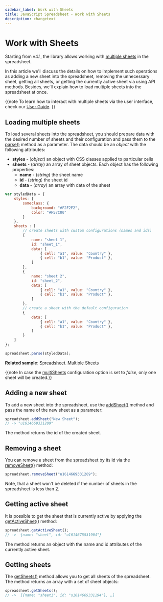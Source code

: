```yaml
---
sidebar_label: Work with Sheets
title: JavaScript Spreadsheet - Work with Sheets
description: changetext
---
```


# Work with Sheets

Starting from v4.1, the library allows working with [multiple sheets](api/spreadsheet_multisheets_config.md) in the spreadsheet.

In this article we'll discuss the details on how to implement such operations as adding a new sheet into the spreadsheet, removing the unnecessary sheet, getting all sheets, or getting the currently active sheet via using API methods. Besides, we'll explain how to load multiple sheets into the spreadsheet at once.

{{note To learn how to interact with multiple sheets via the user interface, check our [User Guide](work_with_sheets.md). }}

## Loading multiple sheets

To load several sheets into the spreadsheet, you should prepare data with the desired number of sheets and their configuration and pass them to the [parse()](api/spreadsheet_parse_method.md) method as a parameter. The data should be an *object* with the following attributes:

- **styles** - (*object*) an object with CSS classes applied to particular cells
- **sheets** - (*array*) an array of sheet objects. Each object has the following properties:
    - **name** - (*string*) the sheet name
    - **id** - (*string*) the sheet id
    - **data** - (*array*) an array with data of the sheet

~~~js
var styledData = {
    styles: {
        someclass: {
            background: "#F2F2F2",
            color: "#F57C00"
        }
    },
    sheets : [
        // create sheets with custom configurations (names and ids)
        { 
            name: "sheet 1", 
            id: "sheet_1", 
            data: [
                { cell: "a1", value: "Country" },
                { cell: "b1", value: "Product" },
            ]
        }, 
        { 
            name: "sheet 2", 
            id: "sheet_2", 
            data: [
                { cell: "a1", value: "Country" },
                { cell: "b1", value: "Product" },
            ]
        },
        // create a sheet with the default configuration
        { 
            data: [
                { cell: "a1", value: "Country" },
                { cell: "b1", value: "Product" },
            ]
        } 
    ]
};

spreadsheet.parse(styledData);
~~~

**Related sample**: [Spreadsheet. Multiple Sheets](https://snippet.dhtmlx.com/6s3ng2hi)

{{note In case the [multiSheets](api/spreadsheet_multisheets_config.md) configuration option is set to *false*, only one sheet will be created.}}

## Adding a new sheet

To add a new sheet into the spreadsheet, use the [addSheet()](api/spreadsheet_addsheet_method.md) method and pass the name of the new sheet as a parameter:

~~~js
spreadsheet.addSheet("New Sheet");
// -> "u1614669331209"
~~~

The method returns the id of the created sheet.

## Removing a sheet

You can remove a sheet from the spreadsheet by its id via the [removeSheet()](api/spreadsheet_removesheet_method.md) method:

~~~js
spreadsheet.removeSheet("u1614669331209");
~~~

Note, that a sheet won't be deleted if the number of sheets in the spreadsheet is less than 2.

## Getting active sheet

It is possible to get the sheet that is currently active by applying the [getActiveSheet()](api/spreadsheet_getactivesheet_method.md) method:

~~~js
spreadsheet.getActiveSheet();
// ->  {name: "sheet", id: "u1614675531904"}
~~~

The method returns an object with the name and id attributes of the currently active sheet.

## Getting sheets

The [getSheets()](api/spreadsheet_getsheets_method.md) method allows you to get all sheets of the spreadsheet. The method returns an array with a set of sheet objects:

~~~js
spreadsheet.getSheets();
// ->  [{name: "sheet1", id: "u1614669331194"}, …]
~~~
